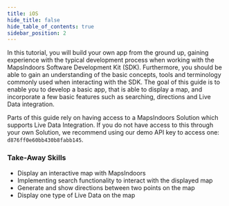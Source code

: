 ```yaml
---
title: iOS
hide_title: false
hide_table_of_contents: true
sidebar_position: 2
---
```


In this tutorial, you will build your own app from the ground up, gaining experience with the typical development process when working with the MapsIndoors Software Development Kit (SDK). Furthermore, you should be able to gain an understanding of the basic concepts, tools and terminology commonly used when interacting with the SDK. The goal of this guide is to enable you to develop a basic app, that is able to display a map, and incorporate a few basic features such as searching, directions and Live Data integration.

Parts of this guide rely on having access to a MapsIndoors Solution which supports Live Data Integration. If you do not have access to this through your own Solution, we recommend using our demo API key to access one: `d876ff0e60bb430b8fabb145`.

### Take-Away Skills

* Display an interactive map with MapsIndoors
* Implementing search functionality to interact with the displayed map
* Generate and show directions between two points on the map
* Display one type of Live Data on the map
